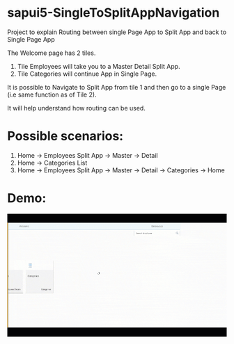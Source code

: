 # sapui5-SingleToSplitAppNavigation
Project to explain Routing between single Page App to Split App and back to Single Page App

The Welcome page has 2 tiles. 
1. Tile Employees will take you to a Master Detail Split App.
2. Tile Categories will continue App in Single Page.

It is possible to Navigate to Split App from tile 1 and then go to a single Page (i.e same function as of Tile 2).

It will help understand how routing can be used.

# Possible scenarios:

1. Home -> Employees Split App -> Master -> Detail 
2. Home -> Categories List
3. Home -> Employees Split App -> Master -> Detail -> Categories -> Home

# Demo:

![alt text](https://github.com/bhardwaj-rahul/sapui5-SingleToSplitAppNavigation/blob/master/Demo.gif "Demo")
